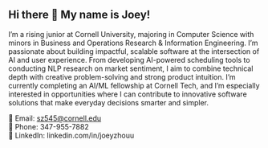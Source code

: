 ## Hi there 👋 My name is Joey!

I’m a rising junior at Cornell University, majoring in Computer Science with minors in Business and Operations Research & Information Engineering. I’m passionate about building impactful, scalable software at the intersection of AI and user experience. From developing AI-powered scheduling tools to conducting NLP research on market sentiment, I aim to combine technical depth with creative problem-solving and strong product intuition. I’m currently completing an AI/ML fellowship at Cornell Tech, and I’m especially interested in opportunities where I can contribute to innovative software solutions that make everyday decisions smarter and simpler.


📧 Email: sz545@cornell.edu \
📱 Phone: 347-955-7882  \
🔗 LinkedIn: linkedin.com/in/joeyzhouu
